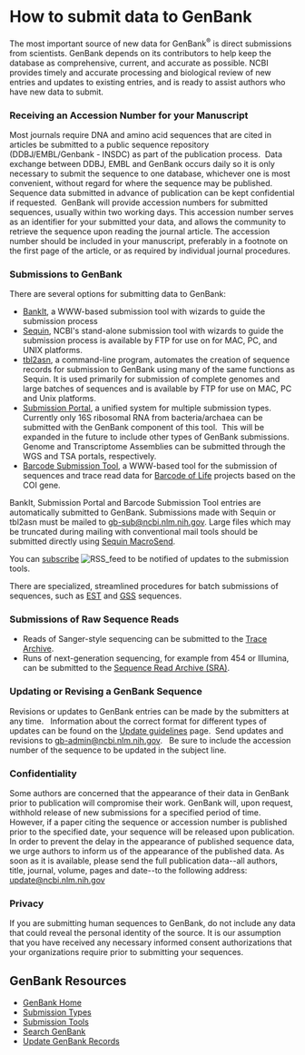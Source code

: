 
<div>

# How to submit data to GenBank

The most important source of new data for GenBank<sup>®</sup> is direct submissions from scientists. GenBank depends on its contributors to help keep the database as comprehensive, current, and accurate as possible. NCBI provides timely and accurate processing and biological review of new entries and updates to existing entries, and is ready to assist authors who have new data to submit.

### Receiving an Accession Number for your Manuscript

Most journals require DNA and amino acid sequences that are cited in articles be submitted to a public sequence repository (DDBJ/EMBL/Genbank - INSDC) as part of the publication process.  Data exchange between DDBJ, EMBL and GenBank occurs daily so it is only necessary to submit the sequence to one database, whichever one is most convenient, without regard for where the sequence may be published.  Sequence data submitted in advance of publication can be kept confidential if requested.  GenBank will provide accession numbers for submitted sequences, usually within two working days. This accession number serves as an identifier for your submitted your data, and allows the community to retrieve the sequence upon reading the journal article. The accession number should be included in your manuscript, preferably in a footnote on the first page of the article, or as required by individual journal procedures.

### Submissions to GenBank

There are several options for submitting data to GenBank:

*   [BankIt](http://www.ncbi.nlm.nih.gov/WebSub/?tool=genbank), a WWW-based submission tool with wizards to guide the submission process
*   [Sequin](http://www.ncbi.nlm.nih.gov/Sequin/), NCBI's stand-alone submission tool with wizards to guide the submission process is available by FTP for use on for MAC, PC, and UNIX platforms. 
*   [tbl2asn](/~/tbl2asn2), a command-line program, automates the creation of sequence records for submission to GenBank using many of the same functions as Sequin. It is used primarily for submission of complete genomes and large batches of sequences and is available by FTP for use on MAC, PC and Unix platforms.
*   [Submission Portal](https://submit.ncbi.nlm.nih.gov/), a unified system for multiple submission types.  Currently only 16S ribosomal RNA from bacteria/archaea can be submitted with the GenBank component of this tool.  This will be expanded in the future to include other types of GenBank submissions. Genome and Transcriptome Assemblies can be submitted through the WGS and TSA portals, respectively.
*   [Barcode Submission Tool](http://www.ncbi.nlm.nih.gov/WebSub/?tool=barcode), a WWW-based tool for the submission of sequences and trace read data for [Barcode of Life](http://www.ncbi.nlm.nih.gov/Genbank/barcode.html) projects based on the COI gene.

BankIt, Submission Portal and Barcode Submission Tool entries are automatically submitted to GenBank. Submissions made with Sequin or tbl2asn must be mailed to [gb-sub@ncbi.nlm.nih.gov](mailto:gb-sub@ncbi.nlm.nih.gov). Large files which may be truncated during mailing with conventional mail tools should be submitted directly using [Sequin MacroSend](http://www.ncbi.nlm.nih.gov/LargeDirSubs/dir_submit.cgi). 

You can [subscribe](http://www.ncbi.nlm.nih.gov/feed/rss.cgi?ChanKey=genbanksubmissiontoo) ![RSS_feed](/core/assets/genbank/images/29146.png) to be notified of updates to the submission tools.

There are specialized, streamlined procedures for batch submissions of sequences, such as [EST](http://www.ncbi.nlm.nih.gov/dbEST/how_to_submit.html) and [GSS](http://www.ncbi.nlm.nih.gov/dbGSS/how_to_submit.html) sequences.

### Submissions of Raw Sequence Reads

*   Reads of Sanger-style sequencing can be submitted to the [Trace Archive](http://www.ncbi.nlm.nih.gov/Traces/trace.cgi?cmd=show&f=submit&m=doc&s=submit).
*   Runs of next-generation sequencing, for example from 454 or Illumina, can be submitted to the [Sequence Read Archive (SRA)](http://www.ncbi.nlm.nih.gov/Traces/sra_sub/sub.cgi?&m=submissions&s=defaults).

### Updating or Revising a GenBank Sequence

Revisions or updates to GenBank entries can be made by the submitters at any time.   Information about the correct format for different types of updates can be found on the [Update guidelines](/~/update) page.  Send updates and revisions to [gb-admin@ncbi.nlm.nih.gov](mailto:gb-admin@ncbi.nlm.nih.gov).   Be sure to include the accession number of the sequence to be updated in the subject line.

### Confidentiality

Some authors are concerned that the appearance of their data in GenBank prior to publication will compromise their work. GenBank will, upon request, withhold release of new submissions for a specified period of time. However, if a paper citing the sequence or accession number is published prior to the specified date, your sequence will be released upon publication. In order to prevent the delay in the appearance of published sequence data, we urge authors to inform us of the appearance of the published data. As soon as it is available, please send the full publication data--all authors, title, journal, volume, pages and date--to the following address: [update@ncbi.nlm.nih.gov](mailto:update@ncbi.nlm.nih.gov)

### Privacy

If you are submitting human sequences to GenBank, do not include any data that could reveal the personal identity of the source. It is our assumption that you have received any necessary informed consent authorizations that your organizations require prior to submitting your sequences.

</div>

</div>

</div>

<div id="shared-content-1" nid="1092">

<div class="rightnav">

## GenBank Resources

*   [GenBank Home](/~/)
*   [Submission Types](/~/submit_types)
*   [Submission Tools](/~/submit)
*   [Search GenBank](http://www.ncbi.nlm.nih.gov/nuccore/)
*   [Update GenBank Records](/~/update)

</div>

</div>